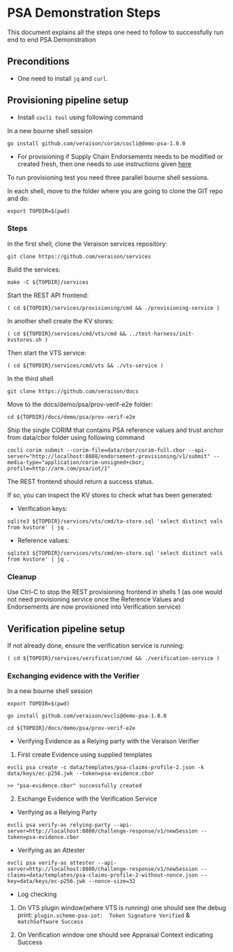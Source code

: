 # PSA Demonstration Steps

This document explains all the steps one need to follow to successfully run
end to end PSA Demonstration

## Preconditions

* One need to install `jq` and `curl`.

## Provisioning pipeline setup

* Install `cocli tool` using following command

In a new bourne shell session

```shell
go install github.com/veraison/corim/cocli@demo-psa-1.0.0
```

* For provisioning if Supply Chain Endorsements needs to be modified or created fresh, then one needs to use instructions given [here](./COCLI_README.md)

To run provisioning test you need three parallel bourne shell sessions.

In each shell, move to the folder where you are going to clone the GIT repo and do:

```shell
export TOPDIR=$(pwd)
```

### Steps

In the first shell, clone the Veraison services repository:

```shell
git clone https://github.com/veraison/services
```

Build the services:

```shell
make -C ${TOPDIR}/services
```

Start the REST API frontend:

```shell
( cd ${TOPDIR}/services/provisioning/cmd && ./provisioning-service )
```

In another shell create the KV stores:

```shell
( cd ${TOPDIR}/services/cmd/vts/cmd && ../test-harness/init-kvstores.sh )
````

Then start the VTS service:

```shell
( cd ${TOPDIR}/services/cmd/vts && ./vts-service )
```

In the third shell

```shell
git clone https://github.com/veraison/docs
```

Move to the docs/demo/psa/prov-verif-e2e folder:

```shell
cd ${TOPDIR}/docs/demo/psa/prov-verif-e2e
```

Ship the single CORIM that contains PSA reference values and trust anchor from data/cbor folder using following command

```shell
cocli corim submit --corim-file=data/cbor/corim-full.cbor --api-server="http://localhost:8888/endorsement-provisioning/v1/submit" --media-type="application/corim-unsigned+cbor; profile=http://arm.com/psa/iot/1"
```

The REST frontend should return a success status.

If so, you can inspect the KV stores to check what has been generated:

* Verification keys:

```shell
sqlite3 ${TOPDIR}/services/vts/cmd/ta-store.sql 'select distinct vals from kvstore' | jq .
```

* Reference values:

```shell
sqlite3 ${TOPDIR}/services/vts/cmd/en-store.sql 'select distinct vals from kvstore' | jq .
```

### Cleanup

Use Ctrl-C to stop the REST provisioning frontend in shells 1 (as one 
would not need provisioning service once the Reference Values and
Endorsements are now provisioned into Verification service)

## Verification pipeline setup

If not already done, ensure the verification service is running:

```shell
( cd ${TOPDIR}/services/verification/cmd && ./verification-service )
```
### Exchanging evidence with the Verifier

In a new bourne shell session

```shell
export TOPDIR=$(pwd)
```

```shell
go install github.com/veraison/evcli@demo-psa-1.0.0
```

```shell
cd ${TOPDIR}/docs/demo/psa/prov-verif-e2e
```

* Verifying Evidence as a Relying party with the Veraison Verifier

1. First create Evidence using supplied templates

```shell
evcli psa create -c data/templates/psa-claims-profile-2.json -k data/keys/ec-p256.jwk --token=psa-evidence.cbor
```
` >> "psa-evidence.cbor" successfully created `

2. Exchange Evidence with the Verification Service

* Verifying as a Relying Party

```shell
evcli psa verify-as relying-party --api-server=http://localhost:8080/challenge-response/v1/newSession --token=psa-evidence.cbor
```

* Verifying as an Attester

```shell
evcli psa verify-as attester --api-server=http://localhost:8080/challenge-response/v1/newSession --claims=data/templates/psa-claims-profile-2-without-nonce.json --key=data/keys/ec-p256.jwk --nonce-size=32
```

* Log checking

1. On VTS plugin window(where VTS is running) one should see the debug print: `plugin.scheme-psa-iot:  Token Signature Verified` & `matchSoftware Success` 

2. On Verification window one should see Appraisal Context indicating Success
